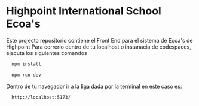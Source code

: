 # Highpoint International School Ecoa's

Este projecto repositorio contiene el Front End para el sistema de Ecoa's de Highpoint
Para correrlo dentro de tu localhost o instanacia de codespaces, ejecuta los siguientes comandos

```sh
  npm install
```

```sh
  npm run dev
```

Dentro de tu navegador ir a la liga dada por la terminal
en este caso es:

```sh
  http://localhost:5173/
```

